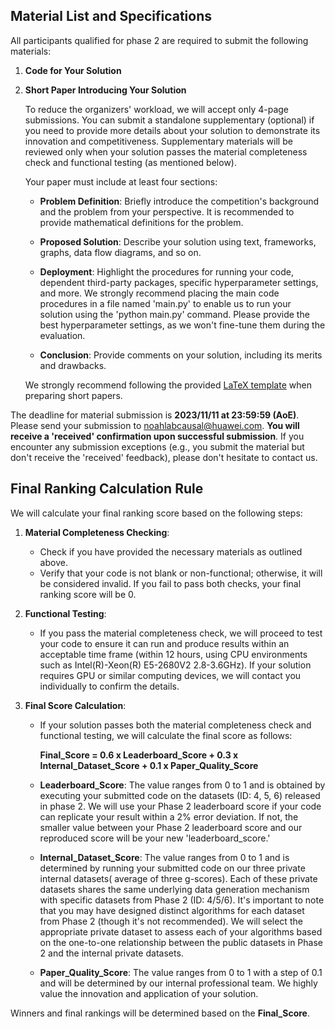 ## Material List and Specifications

All participants qualified for phase 2 are required to submit the following materials:

1. **Code for Your Solution**
2. **Short Paper Introducing Your Solution** 

   To reduce the organizers' workload, we will accept only 4-page submissions. You can submit a standalone supplementary (optional) if you need to provide more details about your solution to demonstrate its innovation and competitiveness. Supplementary materials will be reviewed only when your solution passes the material completeness check and functional testing (as mentioned below).

   Your paper must include at least four sections:

   - **Problem Definition**: Briefly introduce the competition's background and the problem from your perspective. It is recommended to provide mathematical definitions for the problem.

   - **Proposed Solution**: Describe your solution using text, frameworks, graphs, data flow diagrams, and so on.

   - **Deployment**: Highlight the procedures for running your code, dependent third-party packages, specific hyperparameter settings, and more. We strongly recommend placing the main code procedures in a file named 'main.py' to enable us to run your solution using the 'python main.py' command. Please provide the best hyperparameter settings, as we won't fine-tune them during the evaluation.

   - **Conclusion**: Provide comments on your solution, including its merits and drawbacks.

   We strongly recommend following the provided [LaTeX template](https://github.com/kelizhang/trustworthyAI/tree/master/competition/NeurIPS2023/template) when preparing short papers. 

The deadline for material submission is **2023/11/11 at 23:59:59 (AoE)**. Please send your submission to noahlabcausal@huawei.com. **You will receive a 'received' confirmation upon successful submission**. If you encounter any submission exceptions (e.g., you submit the material but don't receive the 'received' feedback), please don't hesitate to contact us.

## Final Ranking Calculation Rule

We will calculate your final ranking score based on the following steps:

1. **Material Completeness Checking**: 
   - Check if you have provided the necessary materials as outlined above.
   - Verify that your code is not blank or non-functional; otherwise, it will be considered invalid. If you fail to pass both checks, your final ranking score will be 0.

2. **Functional Testing**: 
   - If you pass the material completeness check, we will proceed to test your code to ensure it can run and produce results within an acceptable time frame (within 12 hours, using CPU environments such as Intel(R)-Xeon(R) E5-2680V2 2.8-3.6GHz). If your solution requires GPU or similar computing devices, we will contact you individually to confirm the details.

3. **Final Score Calculation**: 
   - If your solution passes both the material completeness check and functional testing, we will calculate the final score as follows:
   
     **Final_Score = 0.6 x Leaderboard_Score + 0.3 x Internal_Dataset_Score + 0.1 x Paper_Quality_Score** 

   - **Leaderboard_Score**: 
     The value ranges from 0 to 1 and is obtained by executing your submitted code on the datasets (ID: 4, 5, 6) released in phase 2. We will use your Phase 2 leaderboard score if your code can replicate your result within a 2% error deviation. If not, the smaller value between your Phase 2 leaderboard score and our reproduced score will be your new 'leaderboard_score.'

   - **Internal_Dataset_Score**: 
     The value ranges from 0 to 1 and is determined by running your submitted code on our three private internal datasets( average of three g-scores). Each of these private datasets shares the same underlying data generation mechanism with specific datasets from Phase 2 (ID: 4/5/6). It's important to note that you may have designed distinct algorithms for each dataset from Phase 2 (though it's not recommended). We will select the appropriate private dataset to assess each of your algorithms based on the one-to-one relationship between the public datasets in Phase 2 and the internal private datasets.

   - **Paper_Quality_Score**: 
     The value ranges from 0 to 1 with a step of 0.1 and will be determined by our internal professional team. We highly value the innovation and application of your solution.

Winners and final rankings will be determined based on the **Final_Score**.
